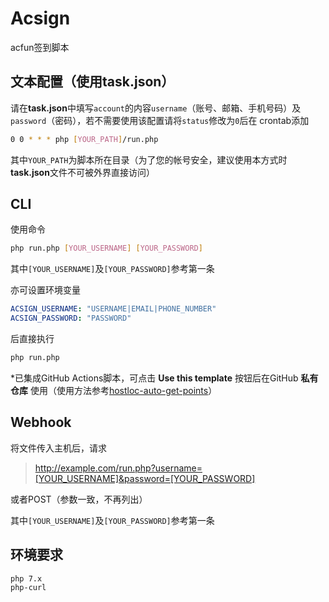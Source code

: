 # Acsign

acfun签到脚本

## 文本配置（使用task.json）

请在**task.json**中填写`account`的内容`username`（账号、邮箱、手机号码）及`password`（密码），若不需要使用该配置请将`status`修改为`0`后在
crontab添加

```bash
0 0 * * * php [YOUR_PATH]/run.php
```

其中`YOUR_PATH`为脚本所在目录（为了您的帐号安全，建议使用本方式时**task.json**文件不可被外界直接访问）

## CLI

使用命令

```bash
php run.php [YOUR_USERNAME] [YOUR_PASSWORD]
```

其中`[YOUR_USERNAME]`及`[YOUR_PASSWORD]`参考第一条

亦可设置环境变量

```yml
ACSIGN_USERNAME: "USERNAME|EMAIL|PHONE_NUMBER"
ACSIGN_PASSWORD: "PASSWORD"
```

后直接执行

```bash
php run.php
```

*已集成GitHub Actions脚本，可点击 **Use this template** 按钮后在GitHub **私有仓库** 使用（使用方法参考[hostloc-auto-get-points](https://github.com/xirikm/hostloc-auto-get-points)）

## Webhook

将文件传入主机后，请求

><http://example.com/run.php?username=[YOUR_USERNAME]&password=[YOUR_PASSWORD]>

或者POST（参数一致，不再列出）

其中`[YOUR_USERNAME]`及`[YOUR_PASSWORD]`参考第一条

## 环境要求

```txt
php 7.x
php-curl
